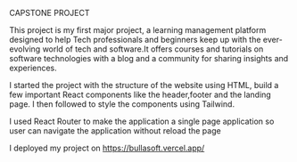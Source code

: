 CAPSTONE PROJECT

This project is my first major project, a learning management platform designed to help Tech professionals and beginners keep up with the ever-evolving world of tech and software.It offers courses and tutorials on software technologies with a blog and a community for sharing insights and experiences.

I started the project with the structure of the website using HTML, build a few important React components like the header,footer and  the landing page. I then followed to style the components using Tailwind.

I used React Router to make the application a single page application so user can navigate the application without reload the page 

I deployed my project on https://bullasoft.vercel.app/
